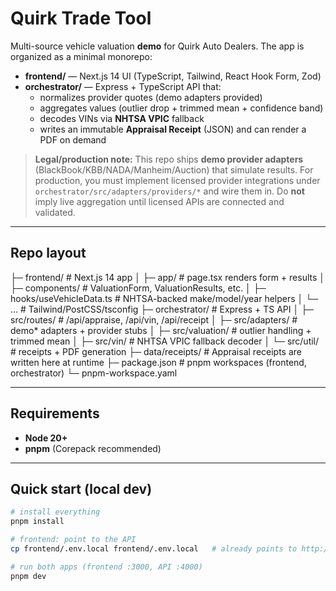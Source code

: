 # Quirk Trade Tool

Multi-source vehicle valuation **demo** for Quirk Auto Dealers. The app is organized as a minimal monorepo:

- **frontend/** — Next.js 14 UI (TypeScript, Tailwind, React Hook Form, Zod)
- **orchestrator/** — Express + TypeScript API that:
  - normalizes provider quotes (demo adapters provided)
  - aggregates values (outlier drop + trimmed mean + confidence band)
  - decodes VINs via **NHTSA VPIC** fallback
  - writes an immutable **Appraisal Receipt** (JSON) and can render a PDF on demand

> **Legal/production note:** This repo ships **demo provider adapters** (BlackBook/KBB/NADA/Manheim/Auction) that simulate results. For production, you must implement licensed provider integrations under `orchestrator/src/adapters/providers/*` and wire them in. Do **not** imply live aggregation until licensed APIs are connected and validated.

---

## Repo layout

├─ frontend/ # Next.js 14 app
│ ├─ app/ # page.tsx renders form + results
│ ├─ components/ # ValuationForm, ValuationResults, etc.
│ ├─ hooks/useVehicleData.ts # NHTSA-backed make/model/year helpers
│ └─ … # Tailwind/PostCSS/tsconfig
├─ orchestrator/ # Express + TS API
│ ├─ src/routes/ # /api/appraise, /api/vin, /api/receipt
│ ├─ src/adapters/ # demo* adapters + provider stubs
│ ├─ src/valuation/ # outlier handling + trimmed mean
│ ├─ src/vin/ # NHTSA VPIC fallback decoder
│ └─ src/util/ # receipts + PDF generation
├─ data/receipts/ # Appraisal receipts are written here at runtime
├─ package.json # pnpm workspaces (frontend, orchestrator)
└─ pnpm-workspace.yaml


---

## Requirements

- **Node 20+**
- **pnpm** (Corepack recommended)

---

## Quick start (local dev)

```bash
# install everything
pnpm install

# frontend: point to the API
cp frontend/.env.local frontend/.env.local   # already points to http://localhost:4000

# run both apps (frontend :3000, API :4000)
pnpm dev
